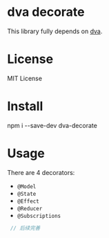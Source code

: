 # dva decorate
This library fully depends on [dva](https://github.com/dvajs/dva.git).

# License
MIT License

# Install
npm i --save-dev dva-decorate

# Usage

There are 4 decorators:
* `@Model`
* `@State`
* `@Effect`
* `@Reducer`
* `@Subscriptions`

```typescript
 // 后续完善
```